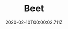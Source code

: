 ---
templateKey: blog-post
title: Beet
type: vegetable
description: A sweet and earthy root vegatable. As a bonus, the leaves make a great salad.
featuredpost: false
date: 2020-02-10T00:00:02.711Z
featuredimage: /img/Beet.png
sellPrice: 100
tags: 
  - vegetable
  -  \"The Mysterious Qi\" Quest
---